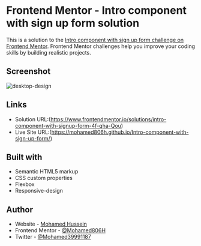 # Frontend Mentor - Intro component with sign up form solution

This is a solution to the [Intro component with sign up form challenge on Frontend Mentor](https://www.frontendmentor.io/challenges/intro-component-with-signup-form-5cf91bd49edda32581d28fd1). Frontend Mentor challenges help you improve your coding skills by building realistic projects. 

## Screenshot

![desktop-design](https://user-images.githubusercontent.com/91362640/198853572-20b2e7ff-3fa5-496e-a20f-1019cfce7374.jpg)



## Links

- Solution URL:(https://www.frontendmentor.io/solutions/intro-component-with-signup-form-4f-qha-Qou)
- Live Site URL:(https://mohamed806h.github.io/Intro-component-with-sign-up-form/)

## Built with

- Semantic HTML5 markup
- CSS custom properties
- Flexbox
- Responsive-design

## Author

- Website - [Mohamed Hussein](https://mohameds7s-portfolio.netlify.app/)
- Frontend Mentor - [@Mohamed806H](https://www.frontendmentor.io/profile/Mohamed806H)
- Twitter - [@Mohamed39991187](https://www.twitter.com/Mohamed39991187)
